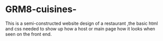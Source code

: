 # GRM8-cuisines-
This is a semi-constructed website design of a restaurant ,the basic html and css needed to
show up how a host or main page how it looks when seen on the front end.
